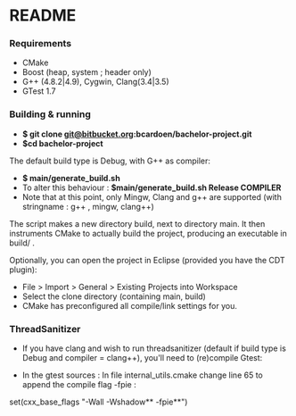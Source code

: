# README #

### Requirements ###

* CMake
* Boost (heap, system ; header only)
* G++ (4.8.2|4.9), Cygwin, Clang(3.4|3.5)
* GTest 1.7

### Building & running ###

* **$ git clone git@bitbucket.org:bcardoen/bachelor-project.git**
* **$cd bachelor-project**

The default build type is Debug, with G++ as compiler:

* **$ main/generate_build.sh**
* To alter this behaviour : **$main/generate_build.sh Release COMPILER**
* Note that at this point, only Mingw, Clang and g++ are supported (with stringname : g++ , mingw, clang++)

The script makes a new directory build, next to directory main. It then instruments CMake to actually build the project, producing an executable in build/ .

Optionally, you can open the project in Eclipse (provided you have the CDT plugin):

* File > Import > General > Existing Projects into Workspace
* Select the clone directory (containing main, build)
* CMake has preconfigured all compile/link settings for you.

### ThreadSanitizer ###
* If you have clang and wish to run threadsanitizer (default if build type is Debug and compiler = clang++), you'll need to (re)compile Gtest:

* In the gtest sources :
In file internal_utils.cmake change line 65 to append the compile flag -fpie :

set(cxx_base_flags "-Wall -Wshadow** -fpie**")
